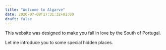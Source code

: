 ```yaml
---
title: "Welcome to Algarve"
date: 2020-07-08T17:31:32+01:00
draft: false
---
```


This website was designed to make you fall in love by the South of Portugal. 

Let me introduce you to some special hidden places.